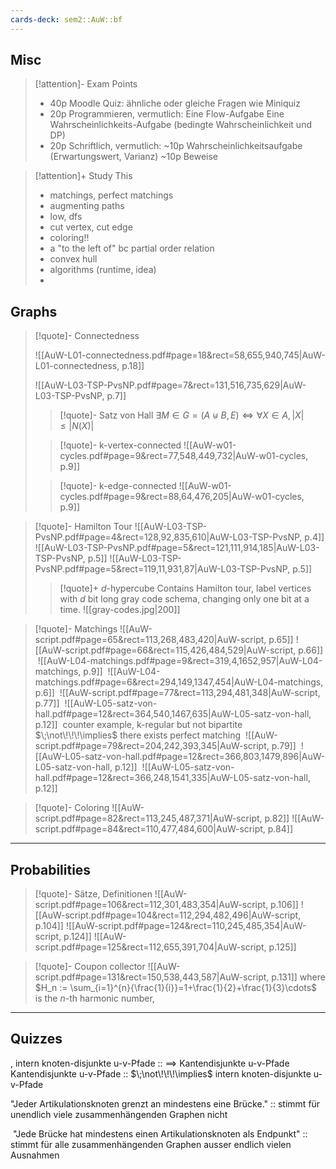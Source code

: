 ```yaml
---
cards-deck: sem2::AuW::bf
---
```



## Misc

> [!attention]- Exam Points
> - 40p Moodle Quiz: ähnliche oder gleiche Fragen wie Miniquiz
> - 20p Programmieren, vermutlich:
> 	Eine Flow-Aufgabe
> 	Eine Wahrscheinlichkeits-Aufgabe (bedingte Wahrscheinlichkeit und DP)
> - 20p Schriftlich, vermutlich:
> 	~10p Wahrscheinlichkeitsaufgabe (Erwartungswert, Varianz)
> 	~10p Beweise 

> [!attention]+ Study This
> - matchings, perfect matchings
> - augmenting paths
> - low, dfs
> - cut vertex, cut edge
> - coloring!!
> - a "to the left of" bc partial order relation
> - convex hull
> - algorithms (runtime, idea)
> - 
> 



## Graphs

>[!quote]- Connectedness
>
> ![[AuW-L01-connectedness.pdf#page=18&rect=58,655,940,745|AuW-L01-connectedness, p.18]]
> 
> ![[AuW-L03-TSP-PvsNP.pdf#page=7&rect=131,516,735,629|AuW-L03-TSP-PvsNP, p.7]]
> 
>
> 
>>[!quote]- Satz von Hall
>> $\exists M \in G=(A \uplus B, E) \iff \forall X \in A, |X| \leq |N(X)|$
> 
>>[!quote]- k-vertex-connected
>>![[AuW-w01-cycles.pdf#page=9&rect=77,548,449,732|AuW-w01-cycles, p.9]]
>
>>[!quote]- k-edge-connected
>>![[AuW-w01-cycles.pdf#page=9&rect=88,64,476,205|AuW-w01-cycles, p.9]]
>

>[!quote]- Hamilton Tour
> ![[AuW-L03-TSP-PvsNP.pdf#page=4&rect=128,92,835,610|AuW-L03-TSP-PvsNP, p.4]]
> ![[AuW-L03-TSP-PvsNP.pdf#page=5&rect=121,111,914,185|AuW-L03-TSP-PvsNP, p.5]]
> ![[AuW-L03-TSP-PvsNP.pdf#page=5&rect=119,11,931,87|AuW-L03-TSP-PvsNP, p.5]]
>>[!quote]+ $d$-hypercube
>> Contains Hamilton tour, label vertices with $d$ bit long gray code schema, changing only one bit at a time.
>> ![[gray-codes.jpg|200]]
>> 
>

>[!quote]- Matchings
> ![[AuW-script.pdf#page=65&rect=113,268,483,420|AuW-script, p.65]]
> ![[AuW-script.pdf#page=66&rect=115,426,484,529|AuW-script, p.66]]
> ![[AuW-L04-matchings.pdf#page=9&rect=319,4,1652,957|AuW-L04-matchings, p.9]]
> ![[AuW-L04-matchings.pdf#page=6&rect=294,149,1347,454|AuW-L04-matchings, p.6]]
> ![[AuW-script.pdf#page=77&rect=113,294,481,348|AuW-script, p.77]]
> ![[AuW-L05-satz-von-hall.pdf#page=12&rect=364,540,1467,635|AuW-L05-satz-von-hall, p.12]]
> counter example, k-regular but not bipartite $\;\not\!\!\!\implies$ there exists perfect matching
> ![[AuW-script.pdf#page=79&rect=204,242,393,345|AuW-script, p.79]]
> ![[AuW-L05-satz-von-hall.pdf#page=12&rect=366,803,1479,896|AuW-L05-satz-von-hall, p.12]]
> ![[AuW-L05-satz-von-hall.pdf#page=12&rect=366,248,1541,335|AuW-L05-satz-von-hall, p.12]]
> 
> 
> 

>[!quote]- Coloring
> ![[AuW-script.pdf#page=82&rect=113,245,487,371|AuW-script, p.82]]
> ![[AuW-script.pdf#page=84&rect=110,477,484,600|AuW-script, p.84]]
> 
> 


___

## Probabilities

> [!quote]- Sätze, Definitionen
> ![[AuW-script.pdf#page=106&rect=112,301,483,354|AuW-script, p.106]]
> ![[AuW-script.pdf#page=104&rect=112,294,482,496|AuW-script, p.104]]
> ![[AuW-script.pdf#page=124&rect=110,245,485,354|AuW-script, p.124]]
> ![[AuW-script.pdf#page=125&rect=112,655,391,704|AuW-script, p.125]]
> 



> [!quote]- Coupon collector
> ![[AuW-script.pdf#page=131&rect=150,538,443,587|AuW-script, p.131]]
> where $H_n := \sum_{i=1}^{n}{\frac{1}{i}}=1+\frac{1}{2}+\frac{1}{3}\cdots$ is the $n$-th harmonic number,





___
## Quizzes


,
intern knoten-disjunkte u-v-Pfade :: $\implies$ Kantendisjunkte u-v-Pfade
Kantendisjunkte u-v-Pfade :: $\;\not\!\!\!\implies$ intern knoten-disjunkte u-v-Pfade

"Jeder Artikulationsknoten grenzt an mindestens eine Brücke." :: stimmt für unendlich viele zusammenhängenden Graphen nicht

 "Jede Brücke hat mindestens einen Artikulationsknoten als Endpunkt" :: stimmt für alle zusammenhängenden Graphen ausser endlich vielen Ausnahmen


